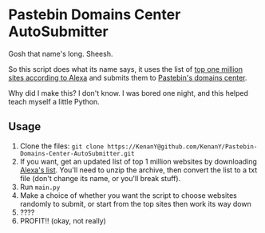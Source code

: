 # Pastebin Domains Center AutoSubmitter

Gosh that name's long. Sheesh.

So this script does what its name says, it uses the list of [top one million sites according to Alexa](http://www.alexa.com/topsites) and submits them to [Pastebin's domains center](http://pastebin.com/domains).

Why did I make this? I don't know. I was bored one night, and this helped teach myself a little Python.

## Usage

1. Clone the files: `git clone https://KenanY@github.com/KenanY/Pastebin-Domains-Center-AutoSubmitter.git`
2. If you want, get an updated list of top 1 million websites by downloading [Alexa's list](http://s3.amazonaws.com/alexa-static/top-1m.csv.zip). You'll need to unzip the archive, then convert the list to a txt file (don't change its name, or you'll break stuff).
3. Run `main.py`  
4. Make a choice of whether you want the script to choose websites randomly to submit, or start from the top sites then work its way down
5. ????
6. PROFIT!! (okay, not really)